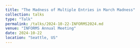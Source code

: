 ```yaml
---
title: "The Madness of Multiple Entries in March Madness"
collection: talks
type: "Talk"
permalink: /talks/2024-10-22-INFORMS2024.md
venue: "INFORMS Annual Meeting"
date: 2024-10-22
location: "Seattle, US"
---
```



